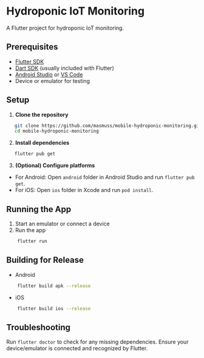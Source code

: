 # Hydroponic IoT Monitoring

A Flutter project for hydroponic IoT monitoring.

## Prerequisites

- [Flutter SDK](https://flutter.dev/docs/get-started/install)
- [Dart SDK](https://dart.dev/get-dart) (usually included with Flutter)
- [Android Studio](https://developer.android.com/studio) or [VS Code](https://code.visualstudio.com/)
- Device or emulator for testing

## Setup

1. **Clone the repository**
```sh
   git clone https://github.com/masmuss/mobile-hydroponic-monitoring.git
   cd mobile-hydroponic-monitoring
```

2. **Install dependencies**
```sh
   flutter pub get
```

3. **(Optional) Configure platforms**  
- For Android: Open `android` folder in Android Studio and run `flutter pub get`.
- For iOS: Open `ios` folder in Xcode and run `pod install`.

## **Running the App**
1. Start an emulator or connect a device  
2. Run the app
```sh
    flutter run
```

## Building for Release
- Android
```sh
    flutter build apk --release
```

- iOS
```sh
    flutter build ios --release
```

## Troubleshooting
Run `flutter doctor` to check for any missing dependencies.
Ensure your device/emulator is connected and recognized by Flutter.
